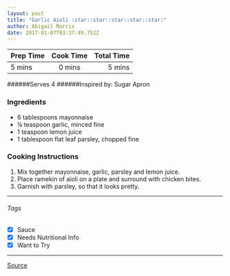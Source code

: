 ```yaml
---
layout: post
title: "Garlic Aioli :star::star::star::star::star:"
author: Abigail Morris
date: 2017-01-07T03:37:49.752Z
---
```


| Prep Time  | Cook Time    | Total Time  |
| ---------- |:------------:| -----------:|
| 5 mins    | 0 mins      | 5 mins     |


######Serves 4
######Inspired by: Sugar Apron

### Ingredients

* 6 tablespoons mayonnaise
* ¼ teaspoon garlic, minced fine
* 1 teaspoon lemon juice
* 1 tablespoon flat leaf parsley, chopped fine


### Cooking Instructions

1. Mix together mayonnaise, garlic, parsley and lemon juice.
2. Place ramekin of aioli on a plate and surround with chicken bites.
3. Garnish with parsley, so that it looks pretty.


---

###### Tags
- [x] Sauce
- [x] Needs Nutritional Info
- [x] Want to Try

---

[Source](http://sugarapron.com/2015/03/20/baked-parmesan-chicken-bites-garlic-aioli/)

